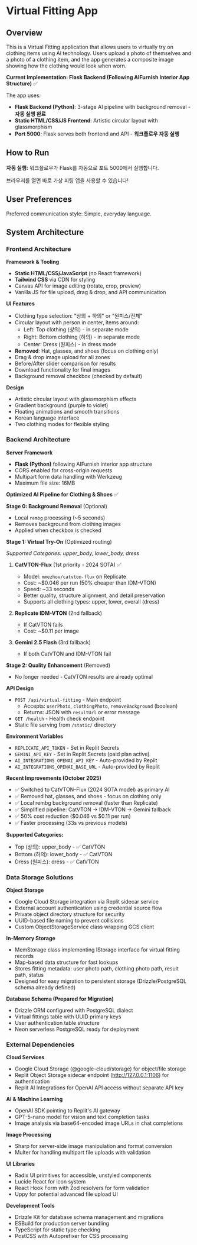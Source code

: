 # Virtual Fitting App

## Overview

This is a Virtual Fitting application that allows users to virtually try on clothing items using AI technology. Users upload a photo of themselves and a photo of a clothing item, and the app generates a composite image showing how the clothing would look when worn. 

**Current Implementation: Flask Backend (Following AIFurnish Interior App Structure)** ✅

The app uses:
- **Flask Backend (Python)**: 3-stage AI pipeline with background removal - **자동 실행 완료**
- **Static HTML/CSS/JS Frontend**: Artistic circular layout with glassmorphism
- **Port 5000**: Flask serves both frontend and API - **워크플로우 자동 실행**

## How to Run

**자동 실행:** 워크플로우가 Flask를 자동으로 포트 5000에서 실행합니다.

브라우저를 열면 바로 가상 피팅 앱을 사용할 수 있습니다!

## User Preferences

Preferred communication style: Simple, everyday language.

## System Architecture

### Frontend Architecture

**Framework & Tooling**
- **Static HTML/CSS/JavaScript** (no React framework)
- **Tailwind CSS** via CDN for styling
- Canvas API for image editing (rotate, crop, preview)
- Vanilla JS for file upload, drag & drop, and API communication

**UI Features**
- Clothing type selection: "상의 + 하의" or "원피스/전체"
- Circular layout with person in center, items around:
  - Left: Top clothing (상의) - in separate mode
  - Right: Bottom clothing (하의) - in separate mode  
  - Center: Dress (원피스) - in dress mode
- **Removed**: Hat, glasses, and shoes (focus on clothing only)
- Drag & drop image upload for all zones
- Before/After slider comparison for results
- Download functionality for final images
- Background removal checkbox (checked by default)

**Design**
- Artistic circular layout with glassmorphism effects
- Gradient background (purple to violet)
- Floating animations and smooth transitions
- Korean language interface
- Two clothing modes for flexible styling

### Backend Architecture

**Server Framework**
- **Flask (Python)** following AIFurnish interior app structure
- CORS enabled for cross-origin requests
- Multipart form data handling with Werkzeug
- Maximum file size: 16MB

**Optimized AI Pipeline for Clothing & Shoes** ✅

**Stage 0: Background Removal** (Optional)
- Local `rembg` processing (~5 seconds)
- Removes background from clothing images
- Applied when checkbox is checked

**Stage 1: Virtual Try-On** (Optimized routing)

*Supported Categories: upper_body, lower_body, dress*

1. **CatVTON-Flux** (1st priority - 2024 SOTA) ✅
   - Model: `mmezhov/catvton-flux` on Replicate
   - Cost: ~$0.046 per run (50% cheaper than IDM-VTON)
   - Speed: ~33 seconds
   - Better quality, structure alignment, and detail preservation
   - Supports all clothing types: upper, lower, overall (dress)
   
2. **Replicate IDM-VTON** (2nd fallback)
   - If CatVTON fails
   - Cost: ~$0.11 per image
   
3. **Gemini 2.5 Flash** (3rd fallback)
   - If both CatVTON and IDM-VTON fail

**Stage 2: Quality Enhancement** (Removed)
- No longer needed - CatVTON results are already optimal

**API Design**
- `POST /api/virtual-fitting` - Main endpoint
  - Accepts: `userPhoto`, `clothingPhoto`, `removeBackground` (boolean)
  - Returns: JSON with `resultUrl` or error message
- `GET /health` - Health check endpoint
- Static file serving from `/static/` directory

**Environment Variables**
- `REPLICATE_API_TOKEN` - Set in Replit Secrets
- `GEMINI_API_KEY` - Set in Replit Secrets (paid plan active)
- `AI_INTEGRATIONS_OPENAI_API_KEY` - Auto-provided by Replit
- `AI_INTEGRATIONS_OPENAI_BASE_URL` - Auto-provided by Replit

**Recent Improvements (October 2025)**
- ✅ Switched to CatVTON-Flux (2024 SOTA model) as primary AI
- ✅ Removed hat, glasses, and shoes - focus on clothing only
- ✅ Local rembg background removal (faster than Replicate)
- ✅ Simplified pipeline: CatVTON → IDM-VTON → Gemini fallback
- ✅ 50% cost reduction ($0.046 vs $0.11 per run)
- ✅ Faster processing (33s vs previous models)

**Supported Categories:**
- Top (상의): upper_body - ✅ CatVTON
- Bottom (하의): lower_body - ✅ CatVTON
- Dress (원피스): dress - ✅ CatVTON

### Data Storage Solutions

**Object Storage**
- Google Cloud Storage integration via Replit sidecar service
- External account authentication using credential source flow
- Private object directory structure for security
- UUID-based file naming to prevent collisions
- Custom ObjectStorageService class wrapping GCS client

**In-Memory Storage**
- MemStorage class implementing IStorage interface for virtual fitting records
- Map-based data structure for fast lookups
- Stores fitting metadata: user photo path, clothing photo path, result path, status
- Designed for easy migration to persistent storage (Drizzle/PostgreSQL schema already defined)

**Database Schema (Prepared for Migration)**
- Drizzle ORM configured with PostgreSQL dialect
- Virtual fittings table with UUID primary keys
- User authentication table structure
- Neon serverless PostgreSQL ready for deployment

### External Dependencies

**Cloud Services**
- Google Cloud Storage (@google-cloud/storage) for object/file storage
- Replit Object Storage sidecar endpoint (http://127.0.0.1:1106) for authentication
- Replit AI Integrations for OpenAI API access without separate API key

**AI & Machine Learning**
- OpenAI SDK pointing to Replit's AI gateway
- GPT-5-nano model for vision and text completion tasks
- Image analysis via base64-encoded image URLs in chat completions

**Image Processing**
- Sharp for server-side image manipulation and format conversion
- Multer for handling multipart file uploads with validation

**UI Libraries**
- Radix UI primitives for accessible, unstyled components
- Lucide React for icon system
- React Hook Form with Zod resolvers for form validation
- Uppy for potential advanced file upload UI

**Development Tools**
- Drizzle Kit for database schema management and migrations
- ESBuild for production server bundling
- TypeScript for static type checking
- PostCSS with Autoprefixer for CSS processing